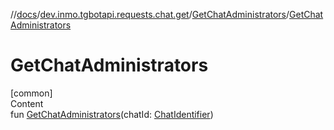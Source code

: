 //[docs](../../../index.md)/[dev.inmo.tgbotapi.requests.chat.get](../index.md)/[GetChatAdministrators](index.md)/[GetChatAdministrators](-get-chat-administrators.md)



# GetChatAdministrators  
[common]  
Content  
fun [GetChatAdministrators](-get-chat-administrators.md)(chatId: [ChatIdentifier](../../dev.inmo.tgbotapi.types/-chat-identifier/index.md))  



